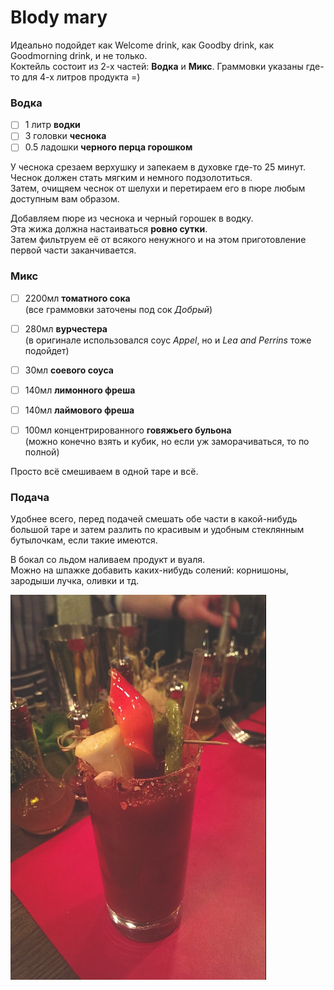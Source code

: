# Blody mary

Идеально подойдет как Welcome drink, как Goodby drink, как Goodmorning drink, и не только.  
Коктейль состоит из 2-х частей: **Водка** и **Микс**. 
Граммовки указаны где-то для 4-х литров продукта =) 

### Водка

- [ ] 1 литр **водки**
- [ ] 3 головки **чеснока**
- [ ] 0.5 ладошки **черного перца горошком**

У чеснока срезаем верхушку и запекаем в духовке где-то 25 минут.  
Чеснок должен стать мягким и немного подзолотиться.  
Затем, очищяем чеснок от шелухи и перетираем его в пюре любым доступным вам образом.  

Добавляем пюре из чеснока и черный горошек в водку.   
Эта жижа должна настаиваться **ровно сутки**.  
Затем фильтруем её от всякого ненужного и на этом приготовление первой части заканчивается.  

### Микс

- [ ] 2200мл **томатного сока**  
  (все граммовки заточены под сок *Добрый*)
- [ ] 280мл **вурчестера**  
  (в оригинале использовался соус *Appel*, но и *Lea and Perrins* тоже подойдет)

- [ ] 30мл **соевого соуса**
- [ ] 140мл **лимонного фреша**
- [ ] 140мл **лаймового фреша**
- [ ] 100мл концентрированного **говяжьего бульона**  
  (можно конечно взять и кубик, но если уж заморачиваться, то по полной)

Просто всё смешиваем в одной таре и всё.

### Подача

Удобнее всего, перед подачей смешать обе части в какой-нибудь большой таре и затем разлить по красивым и удобным стеклянным бутылочкам, если такие имеются.

В бокал со льдом наливаем продукт и вуаля.  
Можно на шпажке добавить каких-нибудь солений: корнишоны, зародыши лучка, оливки и тд.

<img src="pics/blody mary.png" alt="blody mary" style="zoom:67%;" />
